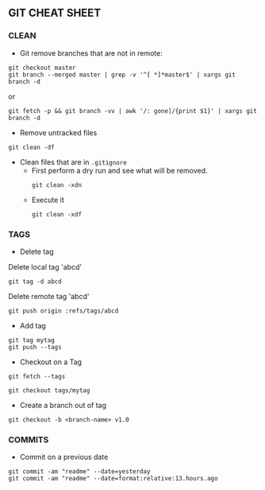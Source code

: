 ## GIT CHEAT SHEET

### CLEAN

* Git remove branches that are not in remote:

```
git checkout master
git branch --merged master | grep -v '^[ *]*master$' | xargs git branch -d
```
  or
```
git fetch -p && git branch -vv | awk '/: gone]/{print $1}' | xargs git branch -d
```
 
 * Remove untracked files
 ```
 git clean -df
 ```
 
 * Clean files that are in `.gitignore`
    * First perform a dry run and see what will be removed.
      ```
      git clean -xdn
      ```
    * Execute it
      ```
      git clean -xdf
      ```

### TAGS

* Delete tag

Delete local tag 'abcd'
```
git tag -d abcd
``` 

Delete remote tag 'abcd' 
```
git push origin :refs/tags/abcd
```

* Add tag
```
git tag mytag
git push --tags
```

* Checkout on a Tag 
```
git fetch --tags

git checkout tags/mytag
```

* Create a branch out of tag
```
git checkout -b <branch-name> v1.0
```

### COMMITS
* Commit on a previous date
```
git commit -am "readme" --date=yesterday
git commit -am "readme" --date=format:relative:13.hours.ago
```
